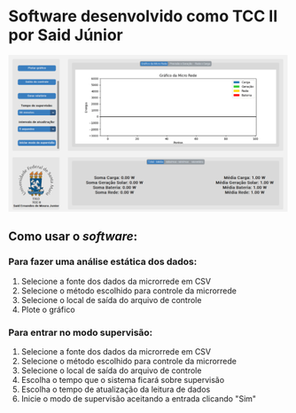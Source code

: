 # Software desenvolvido como TCC II por Said Júnior

![Sistema de Supervisão da Microrrede](https://github.com/SaidJun10r/Sistema-de-supervisao-de-Micro-Redes/blob/main/images/gifProgramafixo.gif?raw=true)

## Como usar o _software_:

### Para fazer uma análise estática dos dados:
1. Selecione a fonte dos dados da microrrede em CSV
2. Selecione o método escolhido para controle da microrrede
3. Selecione o local de saída do arquivo de controle
4. Plote o gráfico

### Para entrar no modo supervisão:
1. Selecione a fonte dos dados da microrrede em CSV
2. Selecione o método escolhido para controle da microrrede
3. Selecione o local de saída do arquivo de controle
4. Escolha o tempo que o sistema ficará sobre supervisão
5. Escolha o tempo de atualização da leitura de dados
6. Inicie o modo de supervisão aceitando a entrada clicando "Sim"